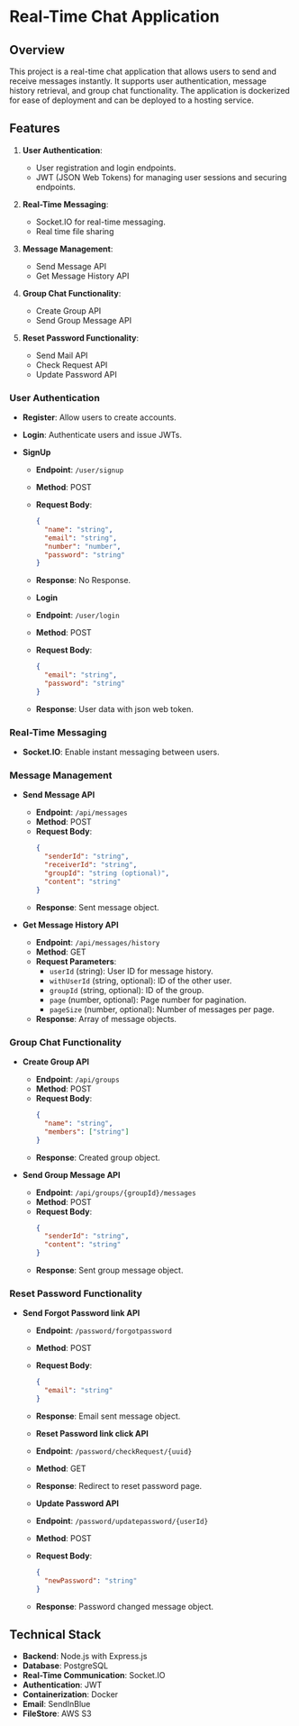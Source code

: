 # Real-Time Chat Application

## Overview

This project is a real-time chat application that allows users to send and receive messages instantly. It supports user authentication, message history retrieval, and group chat functionality. The application is dockerized for ease of deployment and can be deployed to a hosting service.

## Features

1. **User Authentication**:

   - User registration and login endpoints.
   - JWT (JSON Web Tokens) for managing user sessions and securing endpoints.

2. **Real-Time Messaging**:

   - Socket.IO for real-time messaging.
   - Real time file sharing

3. **Message Management**:

   - Send Message API
   - Get Message History API

4. **Group Chat Functionality**:

   - Create Group API
   - Send Group Message API

5. **Reset Password Functionality**:

   - Send Mail API
   - Check Request API
   - Update Password API

### User Authentication

- **Register**: Allow users to create accounts.
- **Login**: Authenticate users and issue JWTs.

- **SignUp**

  - **Endpoint**: `/user/signup`
  - **Method**: POST
  - **Request Body**:
    ```json
    {
      "name": "string",
      "email": "string",
      "number": "number",
      "password": "string"
    }
    ```
  - **Response**: No Response.

  - **Login**
  - **Endpoint**: `/user/login`
  - **Method**: POST
  - **Request Body**:
    ```json
    {
      "email": "string",
      "password": "string"
    }
    ```
  - **Response**: User data with json web token.

### Real-Time Messaging

- **Socket.IO**: Enable instant messaging between users.

### Message Management

- **Send Message API**

  - **Endpoint**: `/api/messages`
  - **Method**: POST
  - **Request Body**:
    ```json
    {
      "senderId": "string",
      "receiverId": "string",
      "groupId": "string (optional)",
      "content": "string"
    }
    ```
  - **Response**: Sent message object.

- **Get Message History API**
  - **Endpoint**: `/api/messages/history`
  - **Method**: GET
  - **Request Parameters**:
    - `userId` (string): User ID for message history.
    - `withUserId` (string, optional): ID of the other user.
    - `groupId` (string, optional): ID of the group.
    - `page` (number, optional): Page number for pagination.
    - `pageSize` (number, optional): Number of messages per page.
  - **Response**: Array of message objects.

### Group Chat Functionality

- **Create Group API**

  - **Endpoint**: `/api/groups`
  - **Method**: POST
  - **Request Body**:
    ```json
    {
      "name": "string",
      "members": ["string"]
    }
    ```
  - **Response**: Created group object.

- **Send Group Message API**
  - **Endpoint**: `/api/groups/{groupId}/messages`
  - **Method**: POST
  - **Request Body**:
    ```json
    {
      "senderId": "string",
      "content": "string"
    }
    ```
  - **Response**: Sent group message object.

### Reset Password Functionality

- **Send Forgot Password link API**

  - **Endpoint**: `/password/forgotpassword`
  - **Method**: POST
  - **Request Body**:
    ```json
    {
      "email": "string"
    }
    ```
  - **Response**: Email sent message object.

  - **Reset Password link click API**
  - **Endpoint**: `/password/checkRequest/{uuid}`
  - **Method**: GET
  - **Response**: Redirect to reset password page.

  - **Update Password API**
  - **Endpoint**: `/password/updatepassword/{userId}`
  - **Method**: POST
  - **Request Body**:
    ```json
    {
      "newPassword": "string"
    }
    ```
  - **Response**: Password changed message object.

## Technical Stack

- **Backend**: Node.js with Express.js
- **Database**: PostgreSQL
- **Real-Time Communication**: Socket.IO
- **Authentication**: JWT
- **Containerization**: Docker
- **Email**: SendInBlue
- **FileStore**: AWS S3